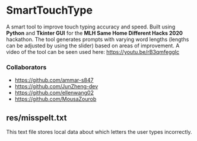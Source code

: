 # SmartTouchType
A smart tool to improve touch typing accuracy and speed. Built using **Python** and **Tkinter GUI** for the **MLH Same Home Different Hacks 2020** hackathon.
The tool generates prompts with varying word lengths (lengths can be adjusted by using the slider) based on areas of improvement.
A video of the tool can be seen used here: https://youtu.be/rB3qmfeggIc
<br>
### Collaborators
* https://github.com/ammar-s847 
* https://github.com/JunZheng-dev
* https://github.com/ellenwang02
* https://github.com/MousaZourob

## res/misspelt.txt
This text file stores local data about which letters the user types incorrectly.